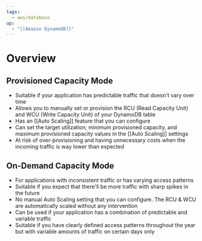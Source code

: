```yaml
---
tags:
  - aws/database
up:
  - "[[Amazon DynamoDB]]"
---
```

# Overview

## Provisioned Capacity Mode

- Suitable if your application has predictable traffic that doesn't vary over time
- Allows you to manually set or provision the RCU (Read Capacity Unit) and WCU (Write Capacity Unit) of your DynamoDB table
- Has an [[Auto Scaling]] feature that you can configure
- Can set the target utilization, minimum provisioned capacity, and maximum provisioned capacity values in the [[Auto Scaling]] settings
- At risk of over-provisioning and having unnecessary costs when the incoming traffic is way lower than expected

## On-Demand Capacity Mode

- For applications with inconsistent traffic or has varying access patterns
- Suitable if you expect that there'll be more traffic with sharp spikes in the future
- No manual Auto Scaling setting that you can configure. The RCU & WCU are automatically scaled without any intervention
- Can be used if your application has a combination of predictable and variable traffic
- Suitable if you have clearly defined access patterns throughout the year but with variable amounts of traffic on certain days only

